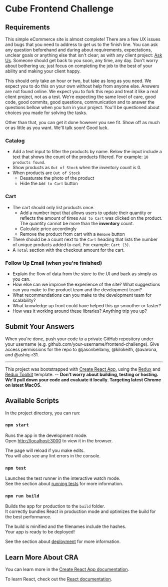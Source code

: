 # Cube Frontend Challenge

## Requirements

This simple eCommerce site is almost complete! There are a few UX issues and bugs that you need to address to get us to the finish line. You can ask any question beforehand and during about requirements, expectations, unclear goals or anything else that isn't clear; as with any client project: [Ask Us](mailto:keith@cubesoftware.com?&cc=ash@cubesoftware.com&cc=alejandro@cubesoftware.com&subject=Question%20about%20code%20challenge).
Someone should get back to you soon, any time, any day. Don't worry about bothering us; just focus on completing the job to the best of your ability and making your client happy.

This should only take an hour or two, but take as long as you need. We expect you to do this on your own without help from anyone else. Answers are not found online. We expect you to fork this repo and treat it like a real client project, not as a test. We're expecting the same level of care, good code, good commits, good questions, communication and to answer the questions bellow when you turn in your project. You'll be questioned about choices you made for solving the tasks.

Other than that, you can get it done however you see fit. Show off as much or as little as you want. We'll talk soon! Good luck.

### Catalog

- Add a text input to filter the products by name. Below the input include a text that shows the count of the products filtered. For example: `10 products found`.
- Show products as `Out of Stock` when the inventory count is 0.
- When products are `Out of Stock`
  - Desaturate the photo of the product
  - Hide the `Add to Cart` button

### Cart

- The cart should only list products once.
  - Add a number input that allows users to update their quantity or reflects the amount of times `Add to Cart` was clicked on the product. The quantity cannot be more than the **inventory** count.
  - Calculate price accordingly
  - Remove the product from cart with a `Remove` button
- There should be a count next to the `Cart` heading that lists the number of unique products added to cart. For example: `Cart (3)`.
- A `Total` section with the checkout amount for the cart.

### Follow Up Email (when you're finished)

- Explain the flow of data from the store to the UI and back as simply as you can.
- How else can we improve the experience of the site? What suggestions can you make to the product team and the development team?
- What recommendations can you make to the development team for scalability?
- What knowledge up front could have helped this go smoother or faster?
- How was it working around these libraries? Anything trip you up?

## Submit Your Answers

When you're done, push your code to a private GitHub repository under your username
(e.g. github.com/your-username/frontend-challenge). Give access permissions for the repo to @jasonbellamy, @kilokeith, @avarona, and @ashiq-r31.

---

This project was bootstrapped with [Create React App](https://github.com/facebook/create-react-app), using the [Redux](https://redux.js.org/) and [Redux Toolkit](https://redux-toolkit.js.org/) template. -- **Don't worry about building, testing or hosting. We'll pull down your code and evaluate it locally. Targeting latest Chrome on latest MacOS.**

## Available Scripts

In the project directory, you can run:

### `npm start`

Runs the app in the development mode.<br />
Open [http://localhost:3000](http://localhost:3000) to view it in the browser.

The page will reload if you make edits.<br />
You will also see any lint errors in the console.

### `npm test`

Launches the test runner in the interactive watch mode.<br />
See the section about [running tests](https://facebook.github.io/create-react-app/docs/running-tests) for more information.

### `npm run build`

Builds the app for production to the `build` folder.<br />
It correctly bundles React in production mode and optimizes the build for the best performance.

The build is minified and the filenames include the hashes.<br />
Your app is ready to be deployed!

See the section about [deployment](https://facebook.github.io/create-react-app/docs/deployment) for more information.

## Learn More About CRA

You can learn more in the [Create React App documentation](https://facebook.github.io/create-react-app/docs/getting-started).

To learn React, check out the [React documentation](https://reactjs.org/).

